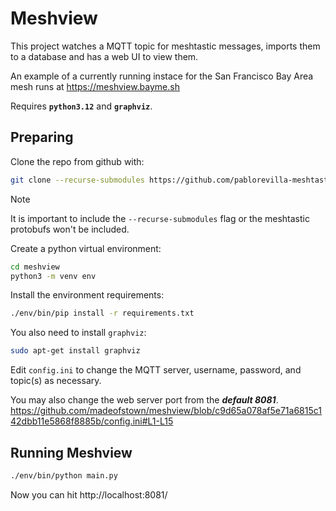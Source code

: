 # Meshview

This project watches a MQTT topic for meshtastic messages, imports them to a
database and has a web UI to view them.

An example of a currently running instace for the San Francisco Bay Area mesh runs at https://meshview.bayme.sh

Requires **`python3.12`** and **`graphviz`**.

## Preparing

Clone the repo from github with:
``` bash 
git clone --recurse-submodules https://github.com/pablorevilla-meshtastic/meshview.git
```
> [!NOTE]
> It is important to include the `--recurse-submodules` flag or the meshtastic protobufs won't be included.

Create a python virtual environment:
``` bash
cd meshview
python3 -m venv env
```
Install the environment requirements:
``` bash
./env/bin/pip install -r requirements.txt
```
You also need to install `graphviz`:
``` bash
sudo apt-get install graphviz
```
Edit `config.ini` to change the MQTT server, username, password, and topic(s) as necessary. 

You may also change the web server port from the ***default 8081***.
https://github.com/madeofstown/meshview/blob/c9d65a078af5e71a6815c142dbb11e5868f8885b/config.ini#L1-L15

## Running Meshview

``` bash
./env/bin/python main.py
```
Now you can hit http://localhost:8081/
